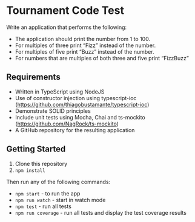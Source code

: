 # Tournament Code Test

Write an application that performs the following:

* The application should print the number from 1 to 100.
* For multiples of three print “Fizz” instead of the number.
* For multiples of five print “Buzz” instead of the number.
* For numbers that are multiples of both three and five print “FizzBuzz”

## Requirements
* Written in TypeScript using NodeJS
* Use of constructor injection using typescript-ioc (https://github.com/thiagobustamante/typescript-ioc)
* Demonstrate SOLID principles
* Include unit tests using Mocha, Chai and ts-mockito (https://github.com/NagRock/ts-mockito)
* A GitHub repository for the resulting application

## Getting Started
1) Clone this repository
2) `npm install`

Then run any of the following commands:
* `npm start` - to run the app
* `npm run watch` - start in watch mode
* `npm test` - run all tests
* `npm run coverage` - run all tests and display the test coverage results
